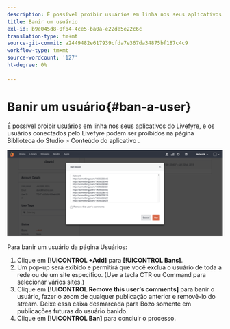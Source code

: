 ```yaml
---
description: É possível proibir usuários em linha nos seus aplicativos do Livefyre, e os usuários conectados pelo Livefyre podem ser proibidos na página Biblioteca do Studio > Conteúdo do aplicativo .
title: Banir um usuário
exl-id: b9e045d8-0fb4-4ce5-ba0a-e22de5e22c6c
translation-type: tm+mt
source-git-commit: a2449482e617939cfda7e367da34875bf187c4c9
workflow-type: tm+mt
source-wordcount: '127'
ht-degree: 0%

---
```


# Banir um usuário{#ban-a-user}

É possível proibir usuários em linha nos seus aplicativos do Livefyre, e os usuários conectados pelo Livefyre podem ser proibidos na página Biblioteca do Studio > Conteúdo do aplicativo .

![](assets/UsersBan2-1024x409.png)

Para banir um usuário da página Usuários:

1. Clique em **[!UICONTROL +Add]** para **[!UICONTROL Bans]**.
1. Um pop-up será exibido e permitirá que você exclua o usuário de toda a rede ou de um site específico. (Use a tecla CTR ou Command para selecionar vários sites.)
1. Clique em **[!UICONTROL Remove this user’s comments]** para banir o usuário, fazer o zoom de qualquer publicação anterior e removê-lo do stream. Deixe essa caixa desmarcada para Bozo somente em publicações futuras do usuário banido.
1. Clique em **[!UICONTROL Ban]** para concluir o processo.
